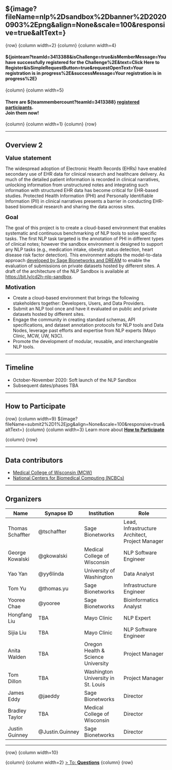 
${image?fileName=nlp%2Dsandbox%2Dbanner%2D20200903%2Epng&align=None&scale=100&responsive=true&altText=}
---

{row}
 {column width=2}
 {column}
 {column width=4}

#### ${jointeam?teamId=3413388&isChallenge=true&isMemberMessage=You have successfully registered for the Challenge%2E&text=Click Here to Register&isSimpleRequestButton=true&requestOpenText=Your registration is in progress%2E&successMessage=Your registration is in progress%2E}

{column}
 {column width=5}
#### There are ${teammembercount?teamId=3413388} [registered participants](https://www.synapse.org/#!Team:0). <br>**Join them now!**
 {column}
 {column width=1}
 {column}
{row}

---
## Overview 2

<font size=4>**Value statement**</font>

The widespread adoption of Electronic Health Records (EHRs) have enabled secondary use of EHR data for clinical research and healthcare delivery. As much of the detailed patient information is recorded in clinical narratives, unlocking information from unstructured notes and integrating such information with structured EHR data has become critical for EHR-based studies. Protected Health Information (PHI) and Personally Identifiable Information (PII) in clinical narratives presents a barrier in conducting EHR-based biomedical research and sharing the data across sites.

<font size=4>**Goal**</font>

The goal of this project is to create a cloud-based environment that enables systematic and continuous benchmarking of NLP tools to solve specific tasks. The first NLP task targeted is the annotation of PHI in different types of clinical notes; however the sandbox environment is designed to support any NLP tasks (e.g., medication intake, obesity status detection, heart disease risk factor detection). This environment adopts the model-to-data approach [developed by Sage Bionetworks and DREAM](https://www.nature.com/articles/nbt.4128)  to enable the evaluation of submissions on private datasets hosted by different sites. A draft of the architecture of the NLP Sandbox is available at https://bit.ly/cd2h-nlp-sandbox.

<font size=4>**Motivation**</font>

- Create a cloud-based environment that brings the following stakeholders together: Developers, Users, and Data Providers.
- Submit an NLP tool once and have it evaluated on public and private datasets hosted by different sites.
- Engage the community in creating standard schemas, API specifications, and dataset annotation protocols for NLP tools and Data Nodes, leverage past efforts and expertise from NLP experts (Mayo Clinic, MCW, UW, N3C).
- Promote the development of modular, reusable, and interchangeable NLP tools.

---

## Timeline

- October-November 2020: Soft launch of the NLP Sandbox
- Subsequent dates/phases TBA



---

## **How to Participate**

{row}
 {column width=9}
${image?fileName=submit2%2D1%2Ejpg&align=None&scale=100&responsive=true&altText=}
{column}
 {column width=3}
Learn more about [**How to Participate**](#!Synapse:syn22277124/wiki/604827)

 {column}
{row}

---

## Data contributors

- [Medical College of Wisconsin (MCW)](https://www.mcw.edu/)
- [National Centers for Biomedical Computing (NCBCs)](https://www.ncbcs.org/)

---

## Organizers

**Name** |  **Synapse ID**| **Institution** | **Role**
---|---|---|---
Thomas Schaffter|@tschaffter | Sage Bionetworks | Lead, Infrastructure Architect, Project Manager
George Kowalski | @gkowalski | Medical College of Wisconsin | NLP Software Engineer
Yao Yan | @yy6linda  | University of Washington | Data Analyst
Tom Yu|@thomas.yu | Sage Bionetworks | Infrastructure Engineer
Yooree Chae | @yooree  | Sage Bionetworks  | Bioinformatics Analyst
Hongfang Liu | TBA | Mayo Clinic | NLP Expert
Sijia Liu | TBA | Mayo Clinic | NLP Software Engineer
Anita Walden | TBA | Oregon Health & Science University | Project Manager
Tom Dillon | TBA | Washington University in St. Louis | Project Manager
James Eddy | @jaeddy | Sage Bionetworks | Director
Bradley Taylor | TBA | Medical College of Wisconsin | Director
Justin Guinney | @Justin.Guinney | Sage Bionetworks | Director

---

{row}
 {column width=10}

 {column}
 {column width=2}
[> To: **Questions**](#!Synapse:syn22277124/wiki/604830)
 {column}
{row}
